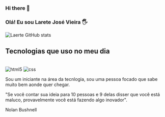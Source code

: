 ### Hi there 👋 
### Olá! Eu sou Larete José Vieira 🖐️

![Laerte GitHub stats](https://github-readme-stats.vercel.app/api?username=LaerteJv&show_icons=true&theme=tokyonight)

## Tecnologias que uso no meu dia

<div style="display; inline_block"><br>
  <img align="center" alt="html5" src="https://img.shields.io/badge/HTML5-E34F26?style=for-the-badge&logo=html5&logoColor=white">
  <img align="center" alt="css" src="https://img.shields.io/badge/CSS3-1572B6?style=for-the-badge&logo=css3&logoColor=white">
</div> 


Sou um iniciante na área da tecnlogia, sou uma pessoa focado que sabe muito bem aonde quer chegar.

"Se você contar sua ideia para 10 pessoas e 9 delas disser que você está maluco, provavelmente você está fazendo algo inovador".

Nolan Bushnell



